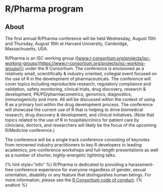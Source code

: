 # R/Pharma program

## About

The first annual R/Pharma conference will be held Wednesday, August 15th and Thursday, August 16th at Harvard University, Cambridge, Massachusetts, USA.

R/Pharma is an ISC working group \([www.r-consortium.org/projects/isc-working-groups](https://www.r-consortium.org/projects/isc-working-groups)\) under the R Consortium. The conference is envisioned as a relatively small, scientifically & industry oriented, collegial event focused on the use of R in the development of pharmaceuticals. The conference will cover topics including reproducible research, regulatory compliance and validation, safety monitoring, clinical trials, drug discovery, research & development, PK/PD/pharmacometrics, genomics, diagnostics, immunogenicity and more. All will be discussed within the context of using R as a primary tool within the drug development process. The conference will showcase the current use of R that is helping to drive biomedical research, drug discovery & development, and clinical initiatives. \(Note that topics related to the use of R in hospitals/clinics for patient care by clinicians, doctors, and researchers will likely be the focus of the upcoming R/Medicine conference.\)

The conference will be a single track conference consisting of keynotes from renowned industry practitioners to key R developers to leading academics, pre-conference workshops and full-length presentations as well as a number of shorter, highly-energetic lightning talks.

{% hint style="info" %}
 R/Pharma is dedicated to providing a harassment-free conference experience for everyone regardless of gender, sexual orientation, disability or any feature that distinguishes human beings. For more information, please see the [R Consortium code of conduct](https://wiki.r-consortium.org/view/R_Consortium_and_the_R_Community_Code_of_Conduct).
{% endhint %}

